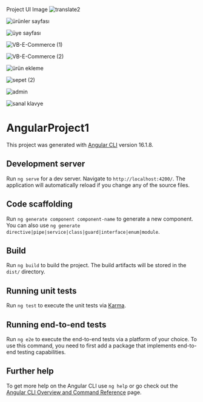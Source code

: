 Project UI Image
![translate2](https://github.com/ilkaymb/VB-Ecommerce-Client-Angular/assets/73322500/3d57aef3-b0b3-4902-9b36-c1fd7955d750)

![ürünler sayfası](https://github.com/ilkaymb/VB-Ecommerce-Client-Angular/assets/73322500/6aedee6c-0475-4cc0-9594-30961fdeeda0)

![üye sayfası](https://github.com/ilkaymb/VB-Ecommerce-Client-Angular/assets/73322500/0499f81e-9529-4bf5-8ce2-3cf3d9c862ee)

![VB-E-Commerce (1)](https://github.com/ilkaymb/VB-Ecommerce-Client-Angular/assets/73322500/184757c9-25d1-4f89-8752-c3e9c7bfab23)

![VB-E-Commerce (2)](https://github.com/ilkaymb/VB-Ecommerce-Client-Angular/assets/73322500/591a46d9-be80-4a83-8e6f-271c2966e6b1)

![ürün ekleme](https://github.com/ilkaymb/VB-Ecommerce-Client-Angular/assets/73322500/2c4a5295-d775-4b5b-9ddc-b0acab1ce3a9)

![sepet (2)](https://github.com/ilkaymb/VB-Ecommerce-Client-Angular/assets/73322500/a5539f07-7882-4b0d-928f-44e87ec63f29)

![admin](https://github.com/ilkaymb/VB-Ecommerce-Client-Angular/assets/73322500/8adc1af5-5770-454f-8b5b-4f349ce6a5d5)

![sanal klavye](https://github.com/ilkaymb/VB-Ecommerce-Client-Angular/assets/73322500/0ef0c58a-0db3-4130-b142-11e70459e5e8)


# AngularProject1

This project was generated with [Angular CLI](https://github.com/angular/angular-cli) version 16.1.8.

## Development server

Run `ng serve` for a dev server. Navigate to `http://localhost:4200/`. The application will automatically reload if you change any of the source files.

## Code scaffolding

Run `ng generate component component-name` to generate a new component. You can also use `ng generate directive|pipe|service|class|guard|interface|enum|module`.

## Build

Run `ng build` to build the project. The build artifacts will be stored in the `dist/` directory.

## Running unit tests

Run `ng test` to execute the unit tests via [Karma](https://karma-runner.github.io).

## Running end-to-end tests

Run `ng e2e` to execute the end-to-end tests via a platform of your choice. To use this command, you need to first add a package that implements end-to-end testing capabilities.

## Further help

To get more help on the Angular CLI use `ng help` or go check out the [Angular CLI Overview and Command Reference](https://angular.io/cli) page.
